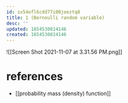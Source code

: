 ```yaml
---
id: sx54ofl6cdd77i00joeztq8
title: 1 (Bernoulli random variable)
desc: ''
updated: 1654530814146
created: 1654530814146
---
```

![[Screen Shot 2021-11-07 at 3.31.56 PM.png]]
# references
- [[probability mass (density) function]]
